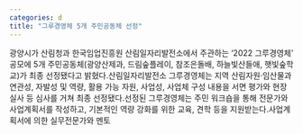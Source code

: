 ```yaml
---
categories: d
title: "그루경영체 5개 주민공동체 선정"
---
```

광양시가 산림청과 한국임업진흥원 산림일자리발전소에서 주관하는 ‘2022 그루경영체’ 공모에 5개 주민공동체(광양산제과, 드림숲플레이, 참조은돌배, 하늘빛산들애, 햇빛숲학교)가 최종 선정됐다고 밝혔다.산림일자리발전소 그루경영체는 지역 산림자원·임산물과 연관성, 자발성 및 역량, 활용 가능 자원, 사업성, 사업체 구성 내용을 서면 평가와 현장실사 등 심사를 거쳐 최종 선정됐다.선정된 그루경영체는 주민 워크숍을 통해 전문가와 사업계획서를 작성하고, 기본적인 역량 강화를 위한 교육, 견학 등을 지원받는다.사업계획서에 의한 실무전문가와 멘토
